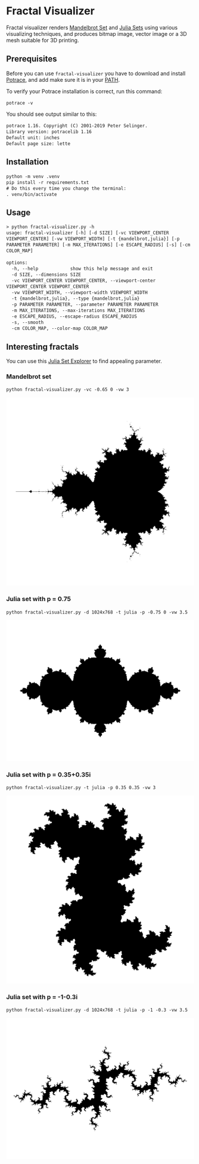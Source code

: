 # Fractal Visualizer

Fractal visualizer renders [Mandelbrot Set] and [Julia Sets] using various visualizing techniques,
and produces bitmap image, vector image or a 3D mesh suitable for 3D printing.

## Prerequisites

Before you can use `fractal-visualizer` you have to download 
and install [Potrace], and add make sure it is in your [PATH].

To verify your Potrace installation is correct, run this command:

```shell
potrace -v
```

You should see output similar to this:

```
potrace 1.16. Copyright (C) 2001-2019 Peter Selinger.
Library version: potracelib 1.16
Default unit: inches
Default page size: lette
```

## Installation

```shell
python -m venv .venv
pip install -r requirements.txt
# Do this every time you change the terminal:
. venv/bin/activate
```

## Usage

```
> python fractal-visualizer.py -h
usage: fractal-visualizer [-h] [-d SIZE] [-vc VIEWPORT_CENTER VIEWPORT_CENTER] [-vw VIEWPORT_WIDTH] [-t {mandelbrot,julia}] [-p PARAMETER PARAMETER] [-m MAX_ITERATIONS] [-e ESCAPE_RADIUS] [-s] [-cm COLOR_MAP]

options:
  -h, --help            show this help message and exit
  -d SIZE, --dimensions SIZE
  -vc VIEWPORT_CENTER VIEWPORT_CENTER, --viewport-center VIEWPORT_CENTER VIEWPORT_CENTER
  -vw VIEWPORT_WIDTH, --viewport-width VIEWPORT_WIDTH
  -t {mandelbrot,julia}, --type {mandelbrot,julia}
  -p PARAMETER PARAMETER, --parameter PARAMETER PARAMETER
  -m MAX_ITERATIONS, --max-iterations MAX_ITERATIONS
  -e ESCAPE_RADIUS, --escape-radius ESCAPE_RADIUS
  -s, --smooth
  -cm COLOR_MAP, --color-map COLOR_MAP
```

## Interesting fractals

You can use this [Julia Set Explorer] to find appealing parameter.

### Mandelbrot set
```shell
python fractal-visualizer.py -vc -0.65 0 -vw 3
```
![Mandelbrot set](images/mandelbrot.bmp)

### Julia set with p = 0.75
```shell
python fractal-visualizer.py -d 1024x768 -t julia -p -0.75 0 -vw 3.5
```
![Julia set, p = 0.755](images/julia--0_75.bmp)

### Julia set with p = 0.35+0.35i
```shell
python fractal-visualizer.py -t julia -p 0.35 0.35 -vw 3
```
![Julia set, p = 0.35 + 0.35i](images/julia-0_35x0_35i.bmp)

### Julia set with p = -1-0.3i
```shell
python fractal-visualizer.py -d 1024x768 -t julia -p -1 -0.3 -vw 3.5
```
![Julia set, p = -1 - 0.3i](images/julia--1x-0_3i.bmp)

[Mandelbrot Set]: https://en.wikipedia.org/wiki/Mandelbrot_set
[Julia Sets]: https://en.wikipedia.org/wiki/Julia_set
[potrace]: https://potrace.sourceforge.net/#downloading
[PATH]: https://en.wikipedia.org/wiki/PATH_(variable)
[Julia Set Explorer]: https://complex-analysis.com/applets/p5js/julia/
